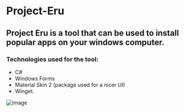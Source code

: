 # Project-Eru

## Project Eru is a tool that can be used to install popular apps on your windows computer. 
### Technologies used for the tool: 
* C# 
* Windows Forms 
* Material Skin 2 (package used for a nicer UI)
* Winget.

![image](https://user-images.githubusercontent.com/35038870/206231805-2cca9065-506f-438a-b39a-392b29972c50.png)
